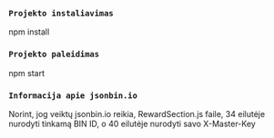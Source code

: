### `Projekto instaliavimas`

npm install

### `Projekto paleidimas`

npm start

### `Informacija apie jsonbin.io`

Norint, jog veiktų jsonbin.io reikia, RewardSection.js faile, 34 eilutėje nurodyti tinkamą BIN ID, o 40 eilutėje nurodyti savo X-Master-Key
